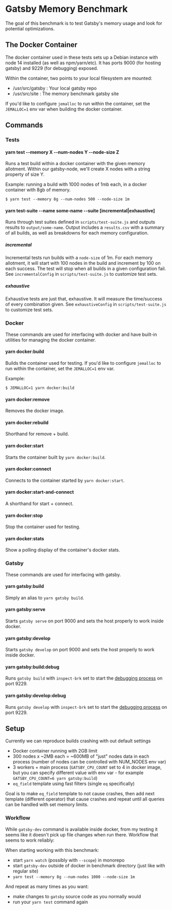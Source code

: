 # Gatsby Memory Benchmark

The goal of this benchmark is to test Gatsby's memory usage and look for potential optimizations.

## The Docker Container

The docker container used in these tests sets up a Debian instance with node 14 installed (as well as npm/yarn/etc).
It has ports 9000 (for hosting gatsby) and 9229 (for debugging) exposed.

Within the container, two points to your local filesystem are mounted:

- /usr/src/gatsby : Your local gatsby repo
- /usr/src/site : The memory benchmark gatsby site

If you'd like to configure `jemalloc` to run within the container, set the `JEMALLOC=1` env var when building the docker container.

## Commands

### Tests

#### yarn test --memory X --num-nodes Y --node-size Z

Runs a test build within a docker container with the given memory allotment.
Within our gatsby-node, we'll create X nodes with a string property of size Y.

Example: running a build with 1000 nodes of 1mb each, in a docker container with 8gb of memory.

```
$ yarn test --memory 8g --num-nodes 500 --node-size 1m
```

#### yarn test-suite --name some-name --suite [incremental|exhaustive]

Runs through test suites defined in `scripts/test-suite.js` and outputs results to `output/some-name`.
Output includes a `results.csv` with a summary of all builds, as well as breakdowns for each memory configuration.

##### incremental

Incremental tests run builds with a `node-size` of 1m. For each memory allotment, it will start with 100
nodes in the build and increment by 100 on each success. The test will stop when all builds in a given
configuration fail.
See `incrementalConfig` in `scripts/test-suite.js` to customize test sets.

##### exhaustive

Exhaustive tests are just that, exhaustive. It will measure the time/success of every combination given.
See `exhaustiveConfig` in `scripts/test-suite.js` to customize test sets.

### Docker

These commands are used for interfacing with docker and have built-in utilities for managing the docker container.

#### yarn docker:build

Builds the container used for testing.
If you'd like to configure `jemalloc` to run within the container, set the `JEMALLOC=1` env var.

Example:

```
$ JEMALLOC=1 yarn docker:build
```

#### yarn docker:remove

Removes the docker image.

#### yarn docker:rebuild

Shorthand for remove + build.

#### yarn docker:start

Starts the container built by `yarn docker:build`.

#### yarn docker:connect

Connects to the container started by `yarn docker:start`.

#### yarn docker:start-and-connect

A shorthand for start + connect.

#### yarn docker:stop

Stop the container used for testing.

#### yarn docker:stats

Show a polling display of the container's docker stats.

### Gatsby

These commands are used for interfacing with gatsby.

#### yarn gatsby:build

Simply an alias to `yarn gatsby build`.

#### yarn gatsby:serve

Starts `gatsby serve` on port 9000 and sets the host properly to work inside docker.

#### yarn gatsby:develop

Starts `gatsby develop` on port 9000 and sets the host properly to work inside docker.

#### yarn gatsby:build:debug

Runs `gatsby build` with `inspect-brk` set to start the [debugging process](https://www.gatsbyjs.com/docs/debugging-the-build-process/) on port 9229.

#### yarn gatsby:develop:debug

Runs `gatsby develop` with `inspect-brk` set to start the [debugging process](https://www.gatsbyjs.com/docs/debugging-the-build-process/) on port 9229.

## Setup

Currently we can reproduce builds crashing with out default settings

- Docker container running with 2GB limit
- 300 nodes x ~2MB each = ~600MB of "just" nodes data in each process (number of nodes can be controlled with NUM_NODES env var)
- 3 workers + main process (`GATSBY_CPU_COUNT` set to 4 in docker image, but you can specify different value with env var - for example `GATSBY_CPU_COUNT=6 yarn gatsby:build`)
- `eq_field` template using fast filters (single `eq` specifically)

Goal is to make `eq_field` template to not cause crashes, then add next template (different operator) that cause crashes and repeat until all queries can be handled with set memory limits.

### Workflow

While `gatsby-dev` command is available inside docker, from my testing it seems like it doesn't pick up file changes when run there. Workflow that seems to work reliably:

When starting working with this benchmark:

- start `yarn watch` (possibly with `--scope`) in monorepo
- start `gatsby-dev` outside of docker in benchmark directory (just like with regular site)
- `yarn test --memory 8g --num-nodes 1000 --node-size 1m`

And repeat as many times as you want:

- make changes to `gatsby` source code as you normally would
- run your `yarn test` command again

